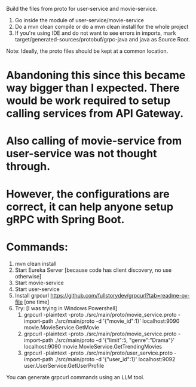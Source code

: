 Build the files from proto for user-service and movie-service.

1. Go inside the module of user-service/movie-service
2. Do a mvn clean compile or do a mvn clean install for the whole project
3. If you're using IDE and do not want to see errors in imports, mark target/generated-sources/protobuf/grpc-java and java as Source Root.

Note: Ideally, the proto files should be kept at a common location.

# Abandoning this since this became way bigger than I expected. There would be work required to setup calling services from API Gateway. 
# Also calling of movie-service from user-service was not thought through.

# However, the configurations are correct, it can help anyone setup gRPC with Spring Boot.

# Commands:

1. mvn clean install
2. Start Eureka Server [because code has client discovery, no use otherwise]
3. Start movie-service
4. Start user-service
5. Install grpcurl https://github.com/fullstorydev/grpcurl?tab=readme-ov-file [one time]
6. Try: [I was trying in Windows Powershell]
   1. grpcurl -plaintext -proto ./src/main/proto/movie_service.proto -import-path ./src/main/proto -d '{\"movie_id\":1}' localhost:9090 movie.MovieService.GetMovie
   2. grpcurl -plaintext -proto ./src/main/proto/movie_service.proto -import-path ./src/main/proto -d '{\"limit\":5, \"genre\":\"Drama\"}' localhost:9090 movie.MovieService.GetTrendingMovies
   3. grpcurl -plaintext -proto ./src/main/proto/user_service.proto -import-path ./src/main/proto -d '{\"user_id\":1}' localhost:9092 user.UserService.GetUserProfile
   
You can generate grpcurl commands using an LLM tool.